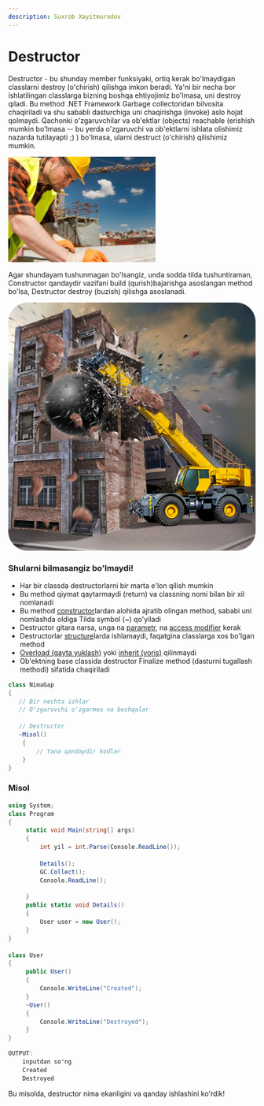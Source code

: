 ```yaml
---
description: Suxrob Xayitmurodov
---
```


# Destructor

Destructor - bu shunday member funksiyaki, ortiq kerak bo'lmaydigan classlarni destroy \(o'chirish\) qilishga imkon beradi. Ya'ni bir necha bor ishlatilingan classlarga bizning boshqa ehtiyojimiz bo'lmasa, uni destroy qiladi. Bu method .NET Framework Garbage collectoridan bilvosita chaqiriladi va shu sababli dasturchiga uni chaqirishga \(invoke\) aslo hojat qolmaydi. Qachonki o'zgaruvchilar va ob'ektlar \(objects\) reachable \(erishish mumkin bo'lmasa -- bu yerda o'zgaruvchi va ob'ektlarni ishlata olishimiz nazarda tutilayapti ;\) \) bo'lmasa, ularni destruct \(o'chirish\) qilishimiz mumkin.

![Constructor ](../../../.gitbook/assets/area-building-construction-300x214.jpg)

Agar shundayam tushunmagan bo'lsangiz, unda sodda tilda tushuntiraman, Constructor qandaydir vazifani build \(qurish\)bajarishga asoslangan method bo'lsa, Destructor destroy \(buzish\) qilishga asoslanadi.

![Bu destructor, qarang buzayapti :\(](../../../.gitbook/assets/unnamed.png)

### Shularni bilmasangiz bo'lmaydi!

* Har bir classda destructorlarni bir marta e'lon qilish mumkin
* Bu method qiymat qaytarmaydi \(return\) va classning nomi bilan bir xil nomlanadi
* Bu method [constructor](https://docs.dot-net.uz/c-.net/basic/essential/konstruktor)lardan alohida ajratib olingan method, sababi uni nomlashda oldiga Tilda symbol \(~\) qo'yiladi
* Destructor gitara narsa, unga na [parametr](https://docs.dot-net.uz/c-.net/basic/essential/parametrlar), na [access modifier](https://docs.dot-net.uz/c-.net/basic/essential/modifikatorlarga-ruxsat-berish) kerak
* Destructorlar [structure](https://docs.dot-net.uz/c-.net/basic/essential/struct)larda ishlamaydi, faqatgina classlarga xos bo'lgan method
* [Overload \(qayta yuklash\)](https://docs.dot-net.uz/c-.net/basic/essential/overload-qayta-yuklash) yoki [inherit \(voris\)](https://docs.dot-net.uz/c-.net/basic/essential/vorislik) qilinmaydi
* Ob'ektning base classida destructor Finalize method \(dasturni tugallash methodi\) sifatida chaqiriladi

```csharp
class NimaGap
{ 
   // Bir nechta ishlar
   // O'zgaruvchi o'zgarmas va boshqalar

   // Destructor
   ~Misol()
    {
        // Yana qandaydir kodlar
    }
}
```

### **Misol**

```csharp
using System;
class Program
{
     static void Main(string[] args)
     {
         int yil = int.Parse(Console.ReadLine());

         Details();
         GC.Collect();
         Console.ReadLine();

     }
     public static void Details()
     {
         User user = new User();
     }
}

class User
{
     public User()
     {
         Console.WriteLine("Created");
     }
     ~User()
     {
         Console.WriteLine("Destroyed");
     }
}
```

```csharp
OUTPUT:
    inputdan so'ng
    Created
    Destroyed
```

Bu misolda, destructor nima ekanligini va qanday ishlashini ko'rdik!

